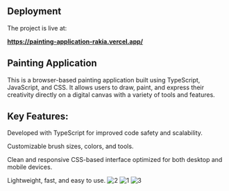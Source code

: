 ## Deployment

The project is live at:

**https://painting-application-rakia.vercel.app/**

## Painting Application

This is a browser-based painting application built using TypeScript, JavaScript, and CSS. It allows users to draw, paint, and express their creativity directly on a digital canvas with a variety of tools and features.

## Key Features:

Developed with TypeScript for improved code safety and scalability.


Customizable brush sizes, colors, and tools.

Clean and responsive CSS-based interface optimized for both desktop and mobile devices.

Lightweight, fast, and easy to use.
![2](https://github.com/user-attachments/assets/d5437208-0be7-4768-94ba-bbed26c65bab)
![1](https://github.com/user-attachments/assets/dafe3b14-d9c8-4769-9f83-d3502a231fc1)
![3](https://github.com/user-attachments/assets/0462d9b5-f454-4fda-9e82-f92b9a53b5d6)
